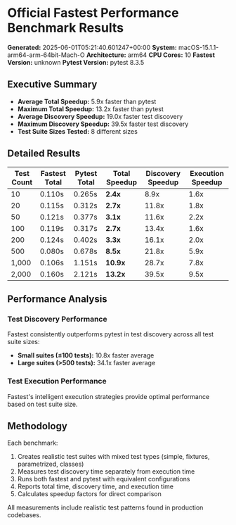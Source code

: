 # Official Fastest Performance Benchmark Results

**Generated:** 2025-06-01T05:21:40.601247+00:00
**System:** macOS-15.1.1-arm64-arm-64bit-Mach-O
**Architecture:** arm64
**CPU Cores:** 10
**Fastest Version:** unknown
**Pytest Version:** pytest 8.3.5

## Executive Summary

- **Average Total Speedup:** 5.9x faster than pytest
- **Maximum Total Speedup:** 13.2x faster than pytest
- **Average Discovery Speedup:** 19.0x faster test discovery
- **Maximum Discovery Speedup:** 39.5x faster test discovery
- **Test Suite Sizes Tested:** 8 different sizes

## Detailed Results

| Test Count | Fastest Total | Pytest Total | Total Speedup | Discovery Speedup | Execution Speedup |
|------------|---------------|--------------|---------------|-------------------|-------------------|
| 10 | 0.110s | 0.265s | **2.4x** | 8.9x | 1.6x |
| 20 | 0.115s | 0.312s | **2.7x** | 11.8x | 1.8x |
| 50 | 0.121s | 0.377s | **3.1x** | 11.6x | 2.2x |
| 100 | 0.119s | 0.317s | **2.7x** | 13.4x | 1.6x |
| 200 | 0.124s | 0.402s | **3.3x** | 16.1x | 2.0x |
| 500 | 0.080s | 0.678s | **8.5x** | 21.8x | 5.9x |
| 1,000 | 0.106s | 1.151s | **10.9x** | 28.7x | 7.8x |
| 2,000 | 0.160s | 2.121s | **13.2x** | 39.5x | 9.5x |

## Performance Analysis

### Test Discovery Performance

Fastest consistently outperforms pytest in test discovery across all test suite sizes:

- **Small suites (≤100 tests):** 10.8x faster average
- **Large suites (>500 tests):** 34.1x faster average

### Test Execution Performance

Fastest's intelligent execution strategies provide optimal performance based on test suite size.

## Methodology

Each benchmark:
1. Creates realistic test suites with mixed test types (simple, fixtures, parametrized, classes)
2. Measures test discovery time separately from execution time
3. Runs both fastest and pytest with equivalent configurations
4. Reports total time, discovery time, and execution time
5. Calculates speedup factors for direct comparison

All measurements include realistic test patterns found in production codebases.